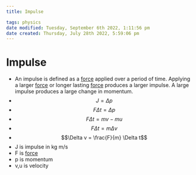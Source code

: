 ```yaml
---
title: Impulse

tags: physics
date modified: Tuesday, September 6th 2022, 1:11:56 pm
date created: Thursday, July 28th 2022, 5:59:06 pm
---
```


# Impulse
- An impulse is defined as a [force](Force.md) applied over a period of time. Applying a larger [force](Force.md) or longer lasting [force](Force.md) produces a larger impulse. A large impulse produces a large change in momentum.
- $$J = \Delta p $$
- $$F \Delta t = \Delta p$$
- $$F \Delta t = mv - mu$$
- $$F \Delta t = m \Delta v$$
- $$\Delta v = \frac{F}{m} \Delta t$$
- J is impulse in kg m/s
- F is [force](Force.md)
- p is momentum
- v,u is velocity

